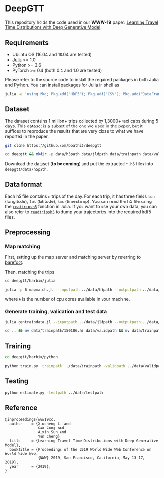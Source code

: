 
# DeepGTT

This repository holds the code used in our **WWW-19** paper: [Learning Travel Time Distributions with Deep Generative Model](https://drive.google.com/open?id=1oGYBeIlP_n5MtgyW9D8ExSoOiCRhgZoq).

## Requirements

* Ubuntu OS (16.04 and 18.04 are tested)
* [Julia](https://julialang.org/downloads/) >= 1.0
* Python >= 3.6
* PyTorch >= 0.4 (both 0.4 and 1.0 are tested)

Please refer to the source code to install the required packages in both Julia and Python. You can install packages for Julia in shell as

```bash
julia -e 'using Pkg; Pkg.add("HDF5"); Pkg.add("CSV"); Pkg.add("DataFrames"); Pkg.add("Distances"); Pkg.add("StatsBase"); Pkg.add("JSON"); Pkg.add("Lazy"); Pkg.add("JLD2"); Pkg.add("ArgParse")'
```

## Dataset

The dataset contains 1 million+ trips collected by 1,3000+ taxi cabs during 5 days. This dataset is a subset of the one we used in the paper, but it suffices to reproduce the results that are very close to what we have reported in the paper.

```bash
git clone https://github.com/boathit/deepgtt

cd deepgtt && mkdir -p data/h5path data/jldpath data/trainpath data/validpath data/testpath
```

Download the dataset (**to be coming**) and put the extracted `*.h5` files into `deepgtt/data/h5path`.

## Data format

Each h5 file contains `n` trips of the day. For each trip, it has three fields `lon` (longitude), `lat` (latitude), `tms` (timestamp). You can read the h5 file using the [`readtripsh5`](https://github.com/boathit/deepgtt/blob/master/harbin/julia/Trip.jl#L28) function in Julia. If you want to use your own data, you can also refer to [`readtripsh5`](https://github.com/boathit/deepgtt/blob/master/harbin/julia/Trip.jl#L28) to dump your trajectories into the required hdf5 files.

## Preprocessing

### Map matching

First, setting up the map server and matching server by referring to [barefoot](https://github.com/boathit/barefoot).

Then, matching the trips

```bash
cd deepgtt/harbin/julia

julia -p 6 mapmatch.jl --inputpath ../data/h5path --outputpath ../data/jldpath
```

where `6` is the number of cpu cores available in your machine.


### Generate training, validation and test data

```bash
julia gentraindata.jl --inputpath ../data/jldpath --outputpath ../data/trainpath

cd .. && mv data/trainpath/150106.h5 data/validpath && mv data/trainpath/150107.h5 data/testpath
```

## Training

```bash
cd deepgtt/harbin/python

python train.py -trainpath ../data/trainpath -validpath ../data/validpath -kl_decay 0.0 -use_selu -random_emit
```

## Testing

```bash
python estimate.py -testpath ../data/testpath
```

## Reference

```
@inproceedings{www19xc,
  author    = {Xiucheng Li and
               Gao Cong and
               Aixin Sun and
               Yun Cheng},
  title     = {Learning Travel Time Distributions with Deep Generative Model},
  booktitle = {Proceedings of the 2019 World Wide Web Conference on World Wide Web,
               {WWW} 2019, San Francisco, California, May 13-17, 2019},
  year      = {2019},
}
```
